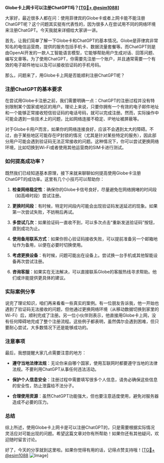 **Globe卡上网卡可以注册ChatGPT吗？[[TG💪+ @esim1088](https://t.me/s/esim1088)]**

大家好，最近很多人都在问：使用菲律宾的Globe卡或者上网卡能不能注册ChatGPT呢？这个问题其实挺有代表性的，因为很多人在尝试用不同的网络环境来注册ChatGPT。今天我就来详细给大家讲一讲。

首先，让我们简单了解一下Globe卡和ChatGPT的基本情况。Globe是菲律宾非常知名的电信运营商，提供的服务包括手机卡、数据流量套餐等。而ChatGPT则是由OpenAI开发的一款人工智能语言模型，它能够帮助用户生成对话、回答问题、编写文章等。为了使用ChatGPT，你需要先注册一个账户，并且通常需要一个有效的电子邮件地址以及可以接收验证码的手机号码。

那么，问题来了，用Globe卡上网是否能顺利注册ChatGPT呢？

### 注册ChatGPT的基本要求

在尝试用Globe卡注册之前，我们需要明确一点：ChatGPT的注册过程并没有特别限制某个国家或地区的用户。理论上来说，只要你拥有一个有效的电子邮件地址和一个能够正常接收短信验证码的电话号码，就可以完成注册。然而，实际操作中可能会遇到一些技术上的问题，比如网络连接不稳定、IP地址被屏蔽等。

对于Globe卡用户而言，如果你的网络连接良好，应该不会遇到太大的障碍。不过，由于某些地区可能存在IP封锁的情况（尤其是针对某些特定的服务），因此部分用户可能会遇到验证码无法正常接收的问题。这种情况下，你可以尝试更换网络环境，比如切换到Wi-Fi或者使用其他运营商的SIM卡进行测试。

### 如何提高成功率？

既然我们已经知道基本原理，接下来就来聊聊如何提高使用Globe卡注册ChatGPT的成功率。这里有几个小技巧可以帮助你：

1. **检查网络稳定性**：确保你的Globe卡信号良好，尽量避免在网络拥堵的时间段（如高峰时段）尝试注册。
   
2. **更换时间段**：有时候，特定时间段内可能会出现验证码发送延迟的现象。如果第一次尝试失败，不妨稍后再试。

3. **多尝试几次**：如果验证码一直收不到，可以多次点击“重新发送验证码”按钮，直到成功为止。

4. **使用备用联系方式**：如果你担心验证码接收失败，可以提前准备另一个邮箱地址作为备用，以便在必要时切换使用。

5. **考虑更换设备**：有时候，问题可能出在设备上。尝试换一台手机或其他智能设备再次尝试注册。

6. **咨询客服**：如果实在无法解决，可以直接联系Globe的客服热线寻求帮助。他们或许能提供更具体的建议。

### 实际案例分享

说完了理论知识，咱们再来看看一些真实的案例。有一位朋友告诉我，他一开始也遇到了验证码无法接收的问题，但他通过更换网络环境（从移动数据切换到家里的Wi-Fi）后，顺利完成了注册。另一位小伙伴则表示，他直接用Globe卡上网，没有任何障碍地完成了整个注册流程。这些例子都表明，虽然偶尔会遇到困难，但只要耐心尝试，大多数情况下还是能够成功的。

### 注意事项

最后，我想提醒大家几点需要注意的地方：

- **遵守当地法律法规**：无论你来自哪个国家，使用互联网时都要遵守当地的法律法规。不要利用ChatGPT从事任何违法活动。

- **保护个人信息安全**：注册过程中需要填写很多个人信息，请务必确保这些信息的安全性，防止泄露给不法分子。

- **合理使用资源**：虽然ChatGPT功能强大，但也要注意适度使用，避免对服务器造成不必要的压力。

### 总结

综上所述，使用Globe卡上网卡是可以注册ChatGPT的，只是需要根据实际情况灵活应对可能出现的问题。希望这篇文章对你有所帮助！如果你还有其他疑问，欢迎随时留言讨论。

好了，今天的分享就到这里啦。如果你觉得有用的话，记得点赞支持哦！[[TG💪+ @esim1088](https://t.me/s/esim1088) ![Image](https://i.postimg.cc/4NQfJmqS/Snipaste-2025-05-13-00-14-12.png)]